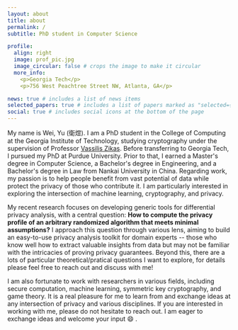 ```yaml
---
layout: about
title: about
permalink: /
subtitle: PhD student in Computer Science

profile:
  align: right
  image: prof_pic.jpg
  image_circular: false # crops the image to make it circular
  more_info: 
    <p>Georgia Tech</p>
    <p>756 West Peachtree Street NW, Atlanta, GA</p>

news: true # includes a list of news items
selected_papers: true # includes a list of papers marked as "selected={true}"
social: true # includes social icons at the bottom of the page
---
```


My name is Wei, Yu (衛煜). I am a PhD student in the College of Computing at the Georgia Institute of Technology, studying cryptography under the supervision of Professor [Vassilis Zikas](https://www.cc.gatech.edu/people/vassilis-zikas). Before transferring to Georgia Tech, I pursued my PhD at Purdue University. Prior to that, I earned a Master's degree in Computer Science, a Bachelor's degree in Engineering, and a Bachelor's degree in Law from Nankai University in China. Regarding work, my passion is to help people benefit from vast potential of data while protect the privacy of those who contribute it. I am particularly interested in exploring the intersection of machine learning, cryptography, and privacy.

My recent research focuses on developing generic tools for differential privacy analysis, with a central question: <strong>How to compute the privacy profile of an arbitrary randomized algorithm that meets minimal assumptions?</strong> I approach this question through various lens, aiming to build an easy-to-use privacy analysis toolkit for domain experts -- those who know well how to extract valuable insights from data but may not be familiar with the intricacies of proving privacy guarantees. Beyond this, there are a lots of particular theoretical/pratical questions I want to explore, for details please feel free to reach out and discuss with me! 


I am also fortunate to work with researchers in various fields, including secure computation, machine learning, symmetric key cryptography, and game theory. It is a real pleasure for me to learn from and exchange ideas at any intersection of privacy and various disciplines. If you are interested in working with me, please do not hesitate to reach out. I am eager to exchange ideas and welcome your input :smile: .

<!-- Put your address / P.O. box / other info right below your picture. You can also disable any of these elements by editing `profile` property of the YAML header of your `_pages/about.md`. Edit `_bibliography/papers.bib` and Jekyll will render your [publications page](/al-folio/publications/) automatically.

Link to your social media connections, too. This theme is set up to use [Font Awesome icons](https://fontawesome.com/) and [Academicons](https://jpswalsh.github.io/academicons/), like the ones below. Add your Facebook, Twitter, LinkedIn, Google Scholar, or just disable all of them. -->
